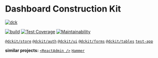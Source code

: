 # Dashboard Construction Kit

[![dck](https://user-images.githubusercontent.com/380645/70829644-e63ae080-1df6-11ea-9ca9-7327f8c81c3f.png)](https://github.com/DCKit)

[![build](https://github.com/DCKit/dckit/workflows/build/badge.svg)](https://github.com/DCKit/dckit/actions?query=workflow%3Abuild) [![Test Coverage](https://api.codeclimate.com/v1/badges/3a39326e0a92e9442bf5/test_coverage)](https://codeclimate.com/github/DCKit/dckit/test_coverage) [![Maintainability](https://api.codeclimate.com/v1/badges/3a39326e0a92e9442bf5/maintainability)](https://codeclimate.com/github/DCKit/dckit/maintainability)

[`@dckit/store`](https://github.com/DCKit/dckit/tree/master/packages/%40dckit/store) [`@dckit/auth`](https://github.com/DCKit/dckit/tree/master/packages/%40dckit/auth) [`@dckit/ui`](https://github.com/DCKit/dckit/tree/master/packages/%40dckit/ui) [`@dckit/forms`](https://github.com/DCKit/dckit/tree/master/packages/%40dckit/forms) [`@dckit/tables`](https://github.com/DCKit/dckit/tree/master/packages/%40dckit/tables) [`test-app`](https://github.com/DCKit/dckit/tree/master/packages/test-app)

**similar projects:** [`<ReactAdmin />`](https://marmelab.com/react-admin) [`Hammer`](https://github.com/hammerframework/hammer)
